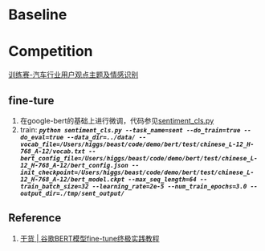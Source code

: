 # Baseline

# Competition
[训练赛-汽车行业用户观点主题及情感识别](https://www.datafountain.cn/competitions/329/details/data-evaluation)

## fine-ture
1. 在google-bert的基础上进行微调，代码参见[sentiment_cls.py](../sentiment_cls.py)
2. train: ***``python sentiment_cls.py --task_name=sent --do_train=true --do_eval=true --data_dir=../data/ --vocab_file=/Users/higgs/beast/code/demo/bert/test/chinese_L-12_H-768_A-12/vocab.txt --bert_config_file=/Users/higgs/beast/code/demo/bert/test/chinese_L-12_H-768_A-12/bert_config.json --init_checkpoint=/Users/higgs/beast/code/demo/bert/test/chinese_L-12_H-768_A-12/bert_model.ckpt --max_seq_length=64 --train_batch_size=32 --learning_rate=2e-5 --num_train_epochs=3.0 --output_dir=./tmp/sent_output/``***


## Reference
1. [干货 | 谷歌BERT模型fine-tune终极实践教程](https://blog.csdn.net/dQCFKyQDXYm3F8rB0/article/details/84551399)
